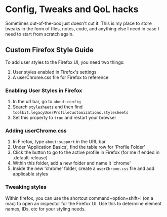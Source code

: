 # Config, Tweaks and QoL hacks
Sometimes out-of-the-box just doesn't cut it. This is my place to store tweaks in the form of files, notes, code, and anything else I need in case I need to start from scratch again.

## Custom Firefox Style Guide
To add user styles to the Firefox UI, you need two things:
1. User styles enabled in Firefox's settings
2. A userChrome.css file for Firefox to reference

### Enabling User Styles in Firefox
1. In the url bar, go to ```about:config```
2. Search ```stylesheets``` and then find ```toolkit.legacyUserProfileCustomizations.stylesheets```
3. Set this property to ```true``` and restart your browser

### Adding userChrome.css
1. In Firefox, type ```about:support``` in the URL bar
2. Under 'Application Basics', find the table row for 'Profile Folder'
3. Click the button to go to the active profile in Firefox (for me if ended in .default-release)
4. Within this folder, add a new folder and name it 'chrome'
5. Inside the new 'chrome' folder, create a ```userChrome.css``` file and add applicable styles

### Tweaking styles
Within firefox, you can use the shortcut command+option+shift+i (on a mac) to open an inspector for the Firefox UI. Use this to determine element names, IDs, etc for your styling needs.
